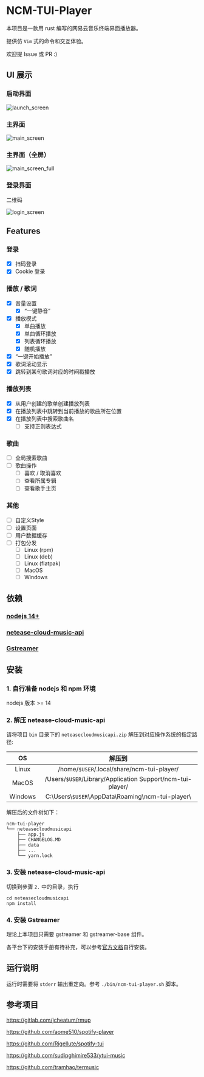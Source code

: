 # NCM-TUI-Player

本项目是一款用 rust 编写的网易云音乐终端界面播放器。

提供仿 `Vim` 式的命令和交互体验。

欢迎提 Issue 或 PR :)

## UI 展示

### 启动界面

![launch_screen](./doc/launch_screen.png)

### 主界面

![main_screen](./doc/main_screen.png)

### 主界面（全屏）

![main_screen_full](./doc/main_screen_full.png)

### 登录界面

二维码

![login_screen](./doc/login_screen.png)

## Features

### 登录
- [x] 扫码登录
- [x] Cookie 登录

### 播放 / 歌词
- [x] 音量设置
  - [x] “一键静音”
- [x] 播放模式
  - [x] 单曲播放
  - [x] 单曲循环播放
  - [x] 列表循环播放
  - [x] 随机播放
- [x] “一键开始播放”
- [x] 歌词滚动显示
- [x] 跳转到某句歌词对应的时间戳播放

### 播放列表
- [x] 从用户创建的歌单创建播放列表
- [x] 在播放列表中跳转到当前播放的歌曲所在位置
- [x] 在播放列表中搜索歌曲名
  - [ ] 支持正则表达式

### 歌曲
- [ ] 全局搜索歌曲
- [ ] 歌曲操作
  - [ ] 喜欢 / 取消喜欢
  - [ ] 查看所属专辑
  - [ ] 查看歌手主页

### 其他
- [ ] 自定义Style
- [ ] 设置页面
- [ ] 用户数据缓存
- [ ] 打包分发
  - [ ] Linux (rpm)
  - [ ] Linux (deb)
  - [ ] Linux (flatpak)
  - [ ] MacOS
  - [ ] Windows

## 依赖

### [nodejs 14+](https://nodejs.org/)

### [netease-cloud-music-api](./bin/neteasecloudmusicapi.zip)

### [Gstreamer](https://gstreamer.freedesktop.org/download)

## 安装

### 1. 自行准备 nodejs 和 npm 环境

nodejs 版本 >= 14

### 2. 解压 netease-cloud-music-api

请将项目 `bin` 目录下的 `neteasecloudmusicapi.zip` 解压到对应操作系统的指定路径:

|   OS    |                            解压到                             |
|:-------:|:----------------------------------------------------------:|
|  Linux  |         /home/`$USER`/.local/share/ncm-tui-player/         |
|  MacOS  | /Users/`$USER`/Library/Application Support/ncm-tui-player/ |
| Windows |   C:\\Users\\`$USER`\\AppData\\Roaming\\ncm-tui-player\\   |

解压后的文件树如下：

```
ncm-tui-player
└── neteasecloudmusicapi
    ├── app.js
    ├── CHANGELOG.MD
    ├── data
    ├── ...
    └── yarn.lock
```

### 3. 安装 netease-cloud-music-api

切换到步骤 `2.` 中的目录，执行

```shell
cd neteasecloudmusicapi
npm install
```

### 4. 安装 Gstreamer

理论上本项目只需要 gstreamer 和 gstreamer-base 组件。

各平台下的安装手册有待补充，可以参考[官方文档](https://gstreamer.freedesktop.org/documentation/installing/index.html?gi-language=c)自行安装。

## 运行说明

运行时需要将 `stderr` 输出重定向。参考 `./bin/ncm-tui-player.sh` 脚本。

## 参考项目

https://gitlab.com/jcheatum/rmup

https://github.com/aome510/spotify-player

https://github.com/Rigellute/spotify-tui

https://github.com/sudipghimire533/ytui-music

https://github.com/tramhao/termusic